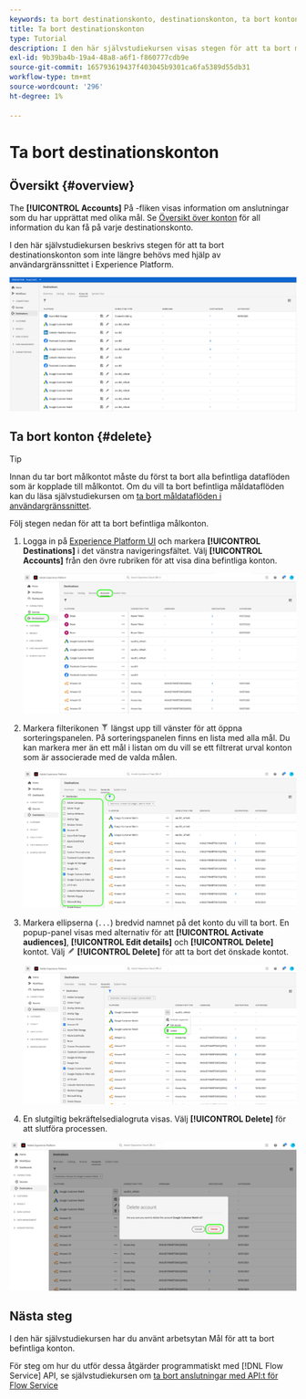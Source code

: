 ```yaml
---
keywords: ta bort destinationskonto, destinationskonton, ta bort konton
title: Ta bort destinationskonton
type: Tutorial
description: I den här självstudiekursen visas stegen för att ta bort målkonton i användargränssnittet i Adobe Experience Platform
exl-id: 9b39ba4b-19a4-48a8-a6f1-f860777cdb9e
source-git-commit: 165793619437f403045b9301ca6fa5389d55db31
workflow-type: tm+mt
source-wordcount: '296'
ht-degree: 1%

---
```


# Ta bort destinationskonton

## Översikt {#overview}

The **[!UICONTROL Accounts]** På -fliken visas information om anslutningar som du har upprättat med olika mål. Se [Översikt över konton](../ui/destinations-workspace.md#accounts) för all information du kan få på varje destinationskonto.

I den här självstudiekursen beskrivs stegen för att ta bort destinationskonton som inte längre behövs med hjälp av användargränssnittet i Experience Platform.

![Fliken Konton](../assets/ui/update-accounts/destination-accounts.png)

## Ta bort konton {#delete}

>[!TIP]
>
>Innan du tar bort målkontot måste du först ta bort alla befintliga dataflöden som är kopplade till målkontot. Om du vill ta bort befintliga måldataflöden kan du läsa självstudiekursen om [ta bort måldataflöden i användargränssnittet](./delete-destinations.md).

Följ stegen nedan för att ta bort befintliga målkonton.

1. Logga in på [Experience Platform UI](https://platform.adobe.com/) och markera **[!UICONTROL Destinations]** i det vänstra navigeringsfältet. Välj **[!UICONTROL Accounts]** från den övre rubriken för att visa dina befintliga konton.

   ![Fliken Konton](../assets/ui/delete-accounts/accounts-tab.png)

2. Markera filterikonen ![Filterikon](../assets/ui/update-accounts/filter.png) längst upp till vänster för att öppna sorteringspanelen. På sorteringspanelen finns en lista med alla mål. Du kan markera mer än ett mål i listan om du vill se ett filtrerat urval konton som är associerade med de valda målen.

   ![Filtermål](../assets/ui/delete-accounts/filter-accounts.png)

3. Markera ellipserna (`...`) bredvid namnet på det konto du vill ta bort. En popup-panel visas med alternativ för att **[!UICONTROL Activate audiences]**, **[!UICONTROL Edit details]** och **[!UICONTROL Delete]** kontot. Välj ![Knappen Ta bort](../assets/ui/workspace/pencil-icon.png) **[!UICONTROL Delete]** för att ta bort det önskade kontot.

   ![Ta bort destinationskonto](../assets/ui/delete-accounts/delete-accounts.png)

4. En slutgiltig bekräftelsedialogruta visas. Välj **[!UICONTROL Delete]** för att slutföra processen.

![Bekräfta borttagning av konto](../assets/ui/delete-accounts/confirm-account-deletion.png)

## Nästa steg

I den här självstudiekursen har du använt arbetsytan Mål för att ta bort befintliga konton.

För steg om hur du utför dessa åtgärder programmatiskt med [!DNL Flow Service] API, se självstudiekursen om [ta bort anslutningar med API:t för Flow Service](../api/delete-destination-account.md)
